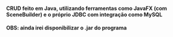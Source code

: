 #### CRUD feito em Java, utilizando ferramentas como JavaFX (com SceneBuilder) e o próprio JDBC com integração como MySQL
#### OBS: ainda irei disponibilizar o .jar do programa
